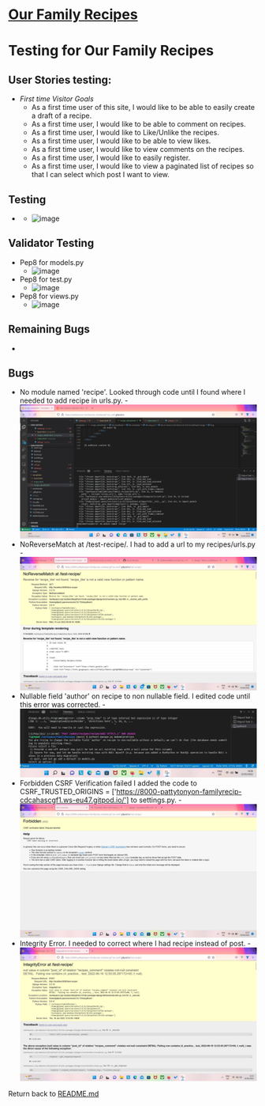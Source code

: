 # [Our Family Recipes](https://our-family-recipes14.herokuapp.com/)
# Testing for Our Family Recipes

## User Stories testing:
- _First time Visitor Goals_
  - As a first time user of this site, I would like to be able to easily create a draft of a recipe.
  - As a first time user, I would like to be able to comment on recipes.
  - As a first time user, I would like to Like/Unlike the recipes.
  - As a first time user, I would like to be able to view likes.
  - As a first time user, I would like to view comments on the recipes.
  - As a first time user, I would like to easily register.
  - As a first time user, I would like to view a paginated list of recipes so that I can select which post I want to view.

## Testing
- 
    - ![image]()

## Validator Testing
-  Pep8 for models.py
     - ![image]()
-  Pep8 for test.py
     - ![image]()
-  Pep8 for views.py
     - ![image]()

## Remaining Bugs
- 

## Bugs
- No module named 'recipe'.  Looked through code until I found where I needed to add recipe in urls.py.
     -![image](testing/name_error.jpg)
- NoReverseMatch at /test-recipe/. I had to add a url to my recipes/urls.py
     -![image](testing/no_reverse_match.jpg)
- Nullable field 'author' on recipe to non nullable field. I edited code until this error was corrected.
     -![image](testing/nullable_field_author.jpg)
- Forbidden CSRF Verification failed
I added  the code to CSRF_TRUSTED_ORIGINS = ['https://8000-pattytonyon-familyrecip-cdcahascgf1.ws-eu47.gitpod.io/'] to settings.py. 
     -![image](testing/csrf.jpg)
- Integrity Error. I needed to correct where I had recipe instead of post.
     -![image](testing/integrity.jpg)


Return back to [README.md](README.md)